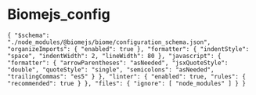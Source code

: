 # Biomejs_config

`{
    "$schema": "./node_modules/@biomejs/biome/configuration_schema.json",
    "organizeImports": {
        "enabled": true
    },
    "formatter": {
        "indentStyle": "space",
        "indentWidth": 2,
        "lineWidth": 80
    },
    "javascript": {
        "formatter": {
            "arrowParentheses": "asNeeded",
            "jsxQuoteStyle": "double",
            "quoteStyle": "single",
            "semicolons": "asNeeded",
            "trailingCommas": "es5"
        }
    },
    "linter": {
        "enabled": true,
        "rules": {
            "recommended": true
        }
    },
    "files": {
        "ignore": [
            "node_modules"
        ]
    }
}`
